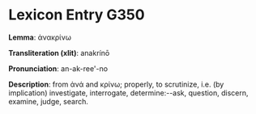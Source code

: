 # Lexicon Entry G350

**Lemma**: ἀνακρίνω

**Transliteration (xlit)**: anakrínō

**Pronunciation**: an-ak-ree'-no

**Description**:
from ἀνά and κρίνω; properly, to scrutinize, i.e. (by implication) investigate, interrogate, determine:--ask, question, discern, examine, judge, search.
